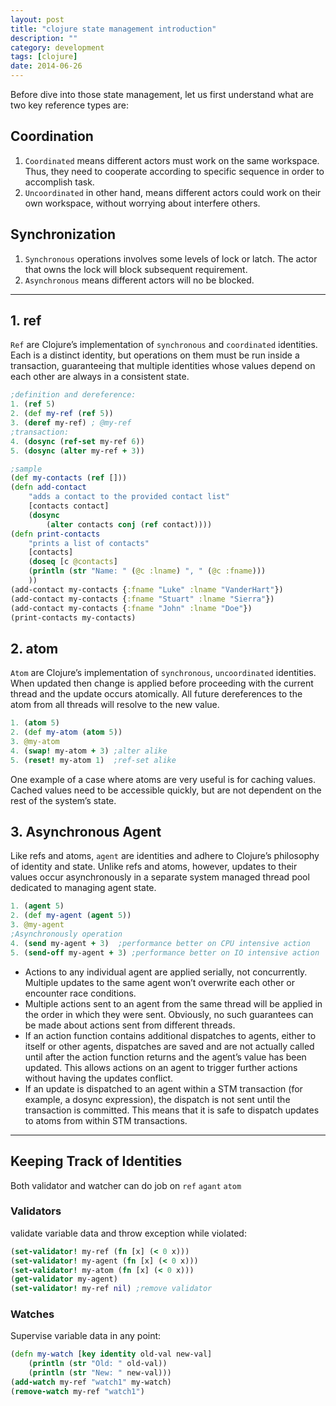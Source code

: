 ```yaml
---
layout: post
title: "clojure state management introduction"
description: ""
category: development
tags: [clojure]
date: 2014-06-26
---
```


Before dive into those state management, let us first understand what are two key reference types are:  

## Coordination
1. `Coordinated` means different actors must work on the same workspace. Thus, they need to cooperate according to specific sequence in order to accomplish task.   
2. `Uncoordinated` in other hand, means different actors could work on their own workspace, without worrying about interfere others.   

## Synchronization
1. `Synchronous` operations involves some levels of lock or latch. The actor that owns the lock will block subsequent requirement.  
2. `Asynchronous` means different actors will no be blocked.  

-----------------

## 1. ref
`Ref` are Clojure’s implementation of `synchronous` and `coordinated` identities. Each is a distinct identity, but operations on them must be run inside a transaction, guaranteeing that multiple identities whose values depend on each other are always in a consistent state.   

```clojure
;definition and dereference:  
1. (ref 5)
2. (def my-ref (ref 5))
3. (deref my-ref) ; @my-ref
;transaction:  
4. (dosync (ref-set my-ref 6))
5. (dosync (alter my-ref + 3))

;sample
(def my-contacts (ref []))
(defn add-contact
    "adds a contact to the provided contact list"
    [contacts contact]
    (dosync
        (alter contacts conj (ref contact))))
(defn print-contacts
    "prints a list of contacts"
    [contacts]
    (doseq [c @contacts]
    (println (str "Name: " (@c :lname) ", " (@c :fname)))
    ))
(add-contact my-contacts {:fname "Luke" :lname "VanderHart"})
(add-contact my-contacts {:fname "Stuart" :lname "Sierra"})
(add-contact my-contacts {:fname "John" :lname "Doe"})
(print-contacts my-contacts)
```

## 2. atom
`Atom` are Clojure’s implementation of `synchronous`, `uncoordinated` identities. When updated then change is applied before proceeding with the current thread and the update occurs atomically. All future dereferences to the atom from all threads will resolve to the new value.

```clojure
1. (atom 5)
2. (def my-atom (atom 5))
3. @my-atom
4. (swap! my-atom + 3) ;alter alike
5. (reset! my-atom 1)  ;ref-set alike
```

One example of a case where atoms are very useful is for caching values. Cached values need to be accessible quickly, but are not dependent on the rest of the system’s state.

## 3. Asynchronous Agent
Like refs and atoms, `agent` are identities and adhere to Clojure’s philosophy of identity and state. Unlike refs and atoms, however, updates to their values occur asynchronously in a separate system managed thread pool dedicated to managing agent state.

```clojure
1. (agent 5)
2. (def my-agent (agent 5))
3. @my-agent
;Asynchronously operation
4. (send my-agent + 3)  ;performance better on CPU intensive action
5. (send-off my-agent + 3) ;performance better on IO intensive action
```


* Actions to any individual agent are applied serially, not concurrently. Multiple updates to the same agent won’t overwrite each other or encounter race conditions.    
* Multiple actions sent to an agent from the same thread will be applied in the order in which they were sent. Obviously, no such guarantees can be made about actions sent from different threads. 
* If an action function contains additional dispatches to agents, either to itself or other agents, dispatches are saved and are not actually called until after the action function returns and the agent’s value has been updated. This allows actions on an agent to trigger further actions without having the updates conflict.  
* If an update is dispatched to an agent within a STM transaction (for example, a dosync expression), the dispatch is not sent until the transaction is committed. This means that it is safe to dispatch updates to atoms from within STM transactions.


---------------

## Keeping Track of Identities
Both validator and watcher can do job on `ref` `agant` `atom`  
 
### Validators
validate variable data and throw exception while violated:  

```clojure
(set-validator! my-ref (fn [x] (< 0 x)))
(set-validator! my-agent (fn [x] (< 0 x)))
(set-validator! my-atom (fn [x] (< 0 x)))
(get-validator my-agent)
(set-validator! my-ref nil) ;remove validator
```

### Watches
Supervise variable data in any point:

```clojure
(defn my-watch [key identity old-val new-val]
    (println (str "Old: " old-val))
    (println (str "New: " new-val)))
(add-watch my-ref "watch1" my-watch)
(remove-watch my-ref "watch1")
```
